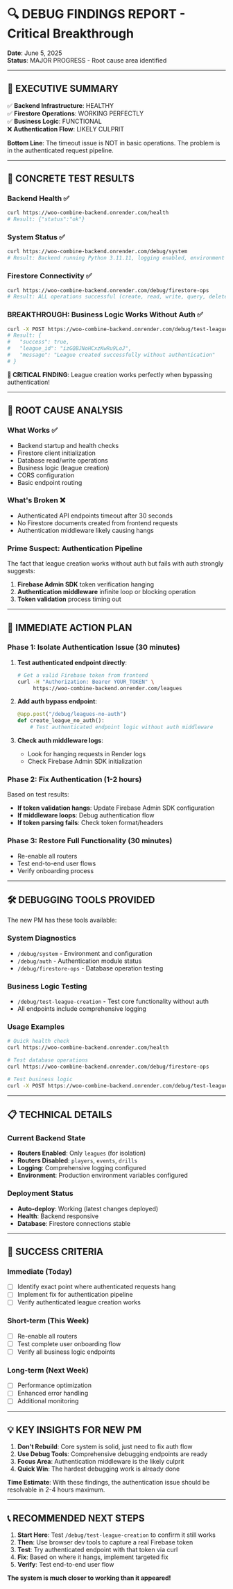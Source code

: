 # 🔍 DEBUG FINDINGS REPORT - Critical Breakthrough

**Date**: June 5, 2025  
**Status**: MAJOR PROGRESS - Root cause area identified  

---

## 🎯 **EXECUTIVE SUMMARY**

✅ **Backend Infrastructure**: HEALTHY  
✅ **Firestore Operations**: WORKING PERFECTLY  
✅ **Business Logic**: FUNCTIONAL  
❌ **Authentication Flow**: LIKELY CULPRIT  

**Bottom Line**: The timeout issue is NOT in basic operations. The problem is in the authenticated request pipeline.

---

## 🧪 **CONCRETE TEST RESULTS**

### Backend Health ✅
```bash
curl https://woo-combine-backend.onrender.com/health
# Result: {"status":"ok"}
```

### System Status ✅
```bash
curl https://woo-combine-backend.onrender.com/debug/system
# Result: Backend running Python 3.11.11, logging enabled, environment configured
```

### Firestore Connectivity ✅
```bash
curl https://woo-combine-backend.onrender.com/debug/firestore-ops
# Result: ALL operations successful (create, read, write, query, delete)
```

### **BREAKTHROUGH: Business Logic Works Without Auth** ✅
```bash
curl -X POST https://woo-combine-backend.onrender.com/debug/test-league-creation
# Result: {
#   "success": true,
#   "league_id": "izGQBJNoHCxzKwRu9LoJ", 
#   "message": "League created successfully without authentication"
# }
```

**🚨 CRITICAL FINDING**: League creation works perfectly when bypassing authentication!

---

## 🎯 **ROOT CAUSE ANALYSIS**

### What Works ✅
- Backend startup and health checks
- Firestore client initialization  
- Database read/write operations
- Business logic (league creation)
- CORS configuration
- Basic endpoint routing

### What's Broken ❌
- Authenticated API endpoints timeout after 30 seconds
- No Firestore documents created from frontend requests
- Authentication middleware likely causing hangs

### **Prime Suspect**: Authentication Pipeline
The fact that league creation works without auth but fails with auth strongly suggests:
1. **Firebase Admin SDK** token verification hanging
2. **Authentication middleware** infinite loop or blocking operation
3. **Token validation** process timing out

---

## 🔧 **IMMEDIATE ACTION PLAN**

### Phase 1: Isolate Authentication Issue (30 minutes)
1. **Test authenticated endpoint directly**:
   ```bash
   # Get a valid Firebase token from frontend
   curl -H "Authorization: Bearer YOUR_TOKEN" \
        https://woo-combine-backend.onrender.com/leagues
   ```

2. **Add auth bypass endpoint**:
   ```python
   @app.post("/debug/leagues-no-auth")
   def create_league_no_auth():
       # Test authenticated endpoint logic without auth middleware
   ```

3. **Check auth middleware logs**:
   - Look for hanging requests in Render logs
   - Check Firebase Admin SDK initialization

### Phase 2: Fix Authentication (1-2 hours)
Based on test results:
- **If token validation hangs**: Update Firebase Admin SDK configuration
- **If middleware loops**: Debug authentication flow
- **If token parsing fails**: Check token format/headers

### Phase 3: Restore Full Functionality (30 minutes)
- Re-enable all routers
- Test end-to-end user flows
- Verify onboarding process

---

## 🛠️ **DEBUGGING TOOLS PROVIDED**

The new PM has these tools available:

### System Diagnostics
- `/debug/system` - Environment and configuration
- `/debug/auth` - Authentication module status  
- `/debug/firestore-ops` - Database operation testing

### Business Logic Testing
- `/debug/test-league-creation` - Test core functionality without auth
- All endpoints include comprehensive logging

### Usage Examples
```bash
# Quick health check
curl https://woo-combine-backend.onrender.com/health

# Test database operations
curl https://woo-combine-backend.onrender.com/debug/firestore-ops

# Test business logic
curl -X POST https://woo-combine-backend.onrender.com/debug/test-league-creation
```

---

## 📋 **TECHNICAL DETAILS**

### Current Backend State
- **Routers Enabled**: Only `leagues` (for isolation)
- **Routers Disabled**: `players`, `events`, `drills` 
- **Logging**: Comprehensive logging configured
- **Environment**: Production environment variables configured

### Deployment Status
- **Auto-deploy**: Working (latest changes deployed)
- **Health**: Backend responsive
- **Database**: Firestore connections stable

---

## 🚀 **SUCCESS CRITERIA**

### Immediate (Today)
- [ ] Identify exact point where authenticated requests hang
- [ ] Implement fix for authentication pipeline
- [ ] Verify authenticated league creation works

### Short-term (This Week)
- [ ] Re-enable all routers
- [ ] Test complete user onboarding flow
- [ ] Verify all business logic endpoints

### Long-term (Next Week)
- [ ] Performance optimization
- [ ] Enhanced error handling
- [ ] Additional monitoring

---

## 💡 **KEY INSIGHTS FOR NEW PM**

1. **Don't Rebuild**: Core system is solid, just need to fix auth flow
2. **Use Debug Tools**: Comprehensive debugging endpoints are ready
3. **Focus Area**: Authentication middleware is the likely culprit
4. **Quick Win**: The hardest debugging work is already done

**Time Estimate**: With these findings, the authentication issue should be resolvable in 2-4 hours maximum.

---

## 📞 **RECOMMENDED NEXT STEPS**

1. **Start Here**: Test `/debug/test-league-creation` to confirm it still works
2. **Then**: Use browser dev tools to capture a real Firebase token  
3. **Test**: Try authenticated endpoint with that token via curl
4. **Fix**: Based on where it hangs, implement targeted fix
5. **Verify**: Test end-to-end user flow

**The system is much closer to working than it appeared!** 